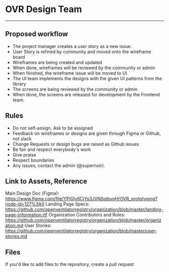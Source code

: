 # OVR Design Team

---

## Proposed workflow
- The project manager creates a user story as a new issue.
- User Story is refined by community and moved onto the wireframe board
- Wireframes are being created and updated
- When done, wireframes will be reviewed by the community or admin
- When finished, the wireframe issue will be moved to UI
- The UI team implements the designs with the given UI patterns from the library
- The screens are being reviewed by the community or admin
- When done, the screens are released for development by the Frontend team.

## Rules
- Do not self-assign. Ask to be assigned
- Feedback on wireframes or designs are given through Figma or Github, not slack
- Change Requests or design bugs are raised as Github issues
- Be fair and respect everybody's work
- Give praise
- Respect boundaries
- Any issues, contact the admin (@supernoir).

## Link to Assets, Reference
Main Design Doc (Figma): https://www.figma.com/file/YPjGly6CjYs3JVNSqjbvqH/OVR_prototyping?node-id=127%3A0
Landing Page Specs: https://github.com/openventilatorregistry/organization/blob/master/landing-page-information.rtf
Organization Contributors and Roles: https://github.com/openventilatorregistry/organization/blob/master/organization.md
User Stories: https://github.com/openventilatorregistry/organization/blob/master/user-stories.md

## Files
If you'd like to add files to the repository, create a pull request
